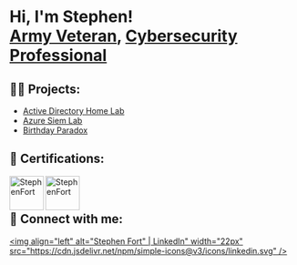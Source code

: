 <h1>Hi, I'm Stephen! <br/><a href="https://github.com/sfort04">Army Veteran</a>, <a href="https://www.linkedin.com/in/stephenfort/">Cybersecurity Professional</a></h1>

<h2>👨‍💻 Projects:</h2>

  - [Active Directory Home Lab](https://github.com/sfort04/LABURL)
  - [Azure Siem Lab](https://github.com/sfort04/AzureSiemLAB)
  - [Birthday Paradox](https://github.com/sfort04/BirthdayParadox)

<h2>📄 Certifications:</h2>
<img align="left" alt="StephenFort" | Security+" width="60px" src="https://github.com/sfort04/sfort04/assets/46600225/1fd5f202-8b5e-4d5e-865e-909b8528ba39" />
<img align="left" alt="StephenFort" | Security+" width="60px" src="https://github.com/sfort04/sfort04/assets/46600225/4bbab567-c32a-4503-896c-dda0b26e4500" />


<br>
<br>



<h2> 🤳 Connect with me:</h2>

[<img align="left" alt="Stephen Fort" | LinkedIn" width="22px" src="https://cdn.jsdelivr.net/npm/simple-icons@v3/icons/linkedin.svg" />][linkedin]

[linkedin]: https://linkedin.com/in/stephenfort

<!--
**sfort04/sfort04** is a ✨ _special_ ✨ repository because its `README.md` (this file) appears on your GitHub profile.

Here are some ideas to get you started:

- 🔭 I’m currently working on ...
- 🌱 I’m currently learning ...
- 👯 I’m looking to collaborate on ...
- 🤔 I’m looking for help with ...
- 💬 Ask me about ...
- 📫 How to reach me: ...
- 😄 Pronouns: ...
- ⚡ Fun fact: ...
-->
